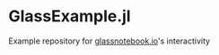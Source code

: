 # GlassExample.jl

Example repository for [glassnotebook.io](https://glassnotebook.io/auth)'s interactivity
